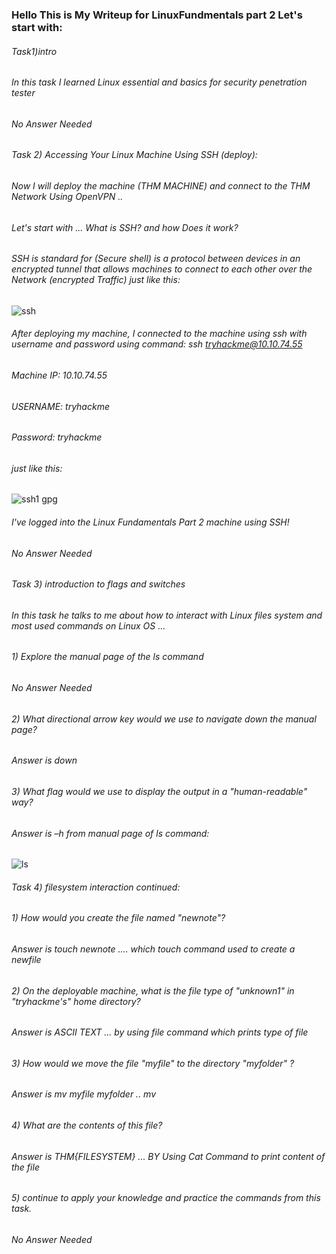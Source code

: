### Hello This is My Writeup for LinuxFundmentals part 2  Let's start with: 
###### Task1)intro 
###### In this task  I learned Linux essential and basics for security penetration tester  
###### No Answer Needed   
###### Task 2) Accessing Your Linux Machine Using SSH (deploy):  
###### Now I will deploy the machine (THM MACHINE) and connect to the THM Network Using OpenVPN ..
###### Let's start with ... What is SSH?  and how Does it work?  
###### SSH is standard for (Secure shell) is a protocol between devices in an encrypted tunnel that allows machines to connect to each other over the Network (encrypted Traffic) just like this: 
![ssh](https://user-images.githubusercontent.com/47929033/124278076-17e4db00-db46-11eb-8a40-e7cc04ecb66b.png)
###### After deploying my machine, I connected to the machine using ssh with username and password using command:  ssh tryhackme@10.10.74.55   
###### Machine IP: 10.10.74.55 
###### USERNAME: tryhackme
###### Password: tryhackme
###### just like this: 
![ssh1 gpg](https://user-images.githubusercontent.com/47929033/124278466-96417d00-db46-11eb-9f93-55750807c33c.png) 
###### I've logged into the Linux Fundamentals Part 2 machine using SSH! 
###### No Answer Needed 
###### Task 3) introduction to flags and switches 
###### In this task he talks to me about how to interact with Linux files system and most used commands on Linux OS …
###### 1) Explore the manual page of the ls command 
###### No Answer Needed 
###### 2) What directional arrow key would we use to navigate down the manual page? 
###### Answer is down 
###### 3) What flag would we use to display the output in a "human-readable" way?
###### Answer is –h    from manual page of ls command: 
![ls](https://user-images.githubusercontent.com/47929033/124279076-5333d980-db47-11eb-9f82-67c5b1baf91d.png)
###### Task 4) filesystem interaction continued: 
###### 1) How would you create the file named "newnote"? 
###### Answer is touch newnote …. which touch command used to create a newfile  
###### 2) On the deployable machine, what is the file type of "unknown1" in "tryhackme's" home directory? 
###### Answer is ASCII TEXT ... by using file command which prints type of file 
###### 3) How would we move the file "myfile" to the directory "myfolder" ? 
###### Answer is mv myfile myfolder .. mv <file> <destination>
###### 4) What are the contents of this file? 
###### Answer is THM{FILESYSTEM} ... BY Using Cat Command to print content of the file 
###### 5) continue to apply your knowledge and practice the commands from this task. 
###### No Answer Needed





